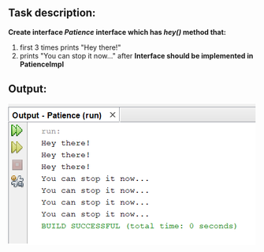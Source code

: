 Task description:
----
**Create interface *Patience* interface which has *hey()* method that:**
1. first 3 times prints "Hey there!"
2. prints "You can stop it now..." after
**Interface should be implemented in PatienceImpl**



Output:
---
![program output:](https://github.com/Riernish/JavaPractiseTasks/blob/main/week2/Patience/result.png)
